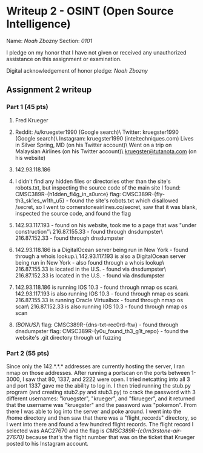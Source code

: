 Writeup 2 - OSINT (Open Source Intelligence)
======

Name: *Noah Zbozny*
Section: *0101*

I pledge on my honor that I have not given or received any unauthorized assistance on this assignment or examination.

Digital acknowledgement of honor pledge: *Noah Zbozny*

## Assignment 2 writeup

### Part 1 (45 pts)

1. Fred Krueger

2. Reddit: /u/kruegster1990 (Google search)\\
Twitter: kruegster1990 (Google search)\\
Instagram: kruegster1990 (inteltechniques.com)
Lives in Silver Spring, MD (on his Twitter account)\\
Went on a trip on Malaysian Airlines (on his Twitter account)\\
kruegster@tutanota.com (on his website)


3. 142.93.118.186

4. I didn't find any hidden files or directories other than the site's robots.txt, but inspecting the source code of the main site I found: CMSC389R-{h1dden\_fl4g\_in\_s0urce}
flag: CMSC389R-{fly-th3\_sk1es\_w1th\_u5} - found the site's robots.txt which disallowed /secret, so I went to cornerstoneairlines.co/secret, saw that it was blank, inspected the source code, and found the flag

5. 142.93.117.193 - found on his website, took me to a page that was "under construction"\\
216.87.155.33 - found through dnsdumpster\\
216.87.152.33 - found through dnsdumpster

6. 142.93.118.186 is a DigitalOcean server being run in New York - found through a whois lookup.\\
142.93.117.193 is also a DigitalOcean server being run in New York - also found through a whois lookup\\
216.87.155.33 is located in the U.S. - found via dnsdumpster\\
216.87.152.33 is located in the U.S. - found via dnsdumpster

7. 142.93.118.186 is running IOS 10.3 - found through nmap os scan\\
142.93.117.193 is also running IOS 10.3 - found through nmap os scan\\
216.87.155.33 is running Oracle Virtualbox - found through nmap os scan\\
216.87.152.33 is also running IOS 10.3 - found through nmap os scan

8. *(BONUS)*\\
flag: CMSC389R-{dns-txt-rec0rd-ftw} - found through dnsdumpster
flag: CMSC389R-{y0u\_found\_th3\_g1t\_repo} - found the website's .git directory through url fuzzing


### Part 2 (55 pts)
Since only the 142.\*.\*.\* addresses are currently hosting the server, I ran nmap on those addresses. After running a portscan on the ports between 1-3000, I saw that 80, 1337, and 2222 were open. I tried netcatting into all 3 and port 1337 gave me the ability to log in. I then tried running the stub.py program (and creating stub2.py and stub3.py) to crack the password with 3 different usernames: "kruegster", "krueger", and "fkrueger", and it returned that the username was "kruegster" and the password was "pokemon". From there I was able to log into the server and poke around. I went into the /home directory and then saw that there was a "flight\_records" directory, so I went into there and found a few hundred flight records. The flight record I selected was AAC27670 and the flag is *CMSC389R-{c0rn3rstone-air-27670}* because that's the flight number that was on the ticket that Krueger posted to his Instagram account.
